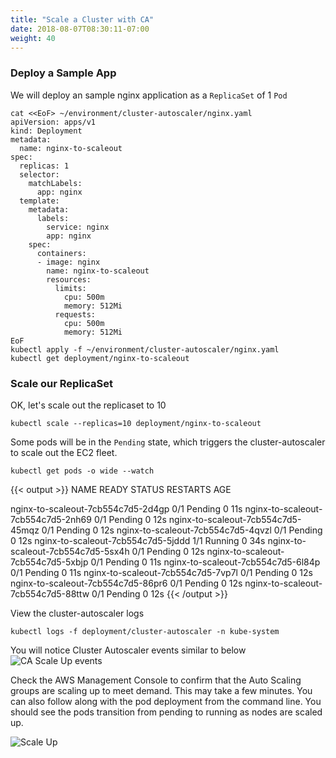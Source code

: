 ```yaml
---
title: "Scale a Cluster with CA"
date: 2018-08-07T08:30:11-07:00
weight: 40
---
```


### Deploy a Sample App

We will deploy an sample nginx application as a `ReplicaSet` of 1 `Pod`

```
cat <<EoF> ~/environment/cluster-autoscaler/nginx.yaml
apiVersion: apps/v1
kind: Deployment
metadata:
  name: nginx-to-scaleout
spec:
  replicas: 1
  selector:
    matchLabels:
      app: nginx
  template:
    metadata:
      labels:
        service: nginx
        app: nginx
    spec:
      containers:
      - image: nginx
        name: nginx-to-scaleout
        resources:
          limits:
            cpu: 500m
            memory: 512Mi
          requests:
            cpu: 500m
            memory: 512Mi
EoF
kubectl apply -f ~/environment/cluster-autoscaler/nginx.yaml
kubectl get deployment/nginx-to-scaleout
```

### Scale our ReplicaSet

OK, let's scale out the replicaset to 10
```
kubectl scale --replicas=10 deployment/nginx-to-scaleout
```
Some pods will be in the `Pending` state, which triggers the cluster-autoscaler to scale out the EC2 fleet.

```
kubectl get pods -o wide --watch
```

{{< output >}}
NAME                                 READY     STATUS    RESTARTS   AGE

nginx-to-scaleout-7cb554c7d5-2d4gp   0/1       Pending   0          11s
nginx-to-scaleout-7cb554c7d5-2nh69   0/1       Pending   0          12s
nginx-to-scaleout-7cb554c7d5-45mqz   0/1       Pending   0          12s
nginx-to-scaleout-7cb554c7d5-4qvzl   0/1       Pending   0          12s
nginx-to-scaleout-7cb554c7d5-5jddd   1/1       Running   0          34s
nginx-to-scaleout-7cb554c7d5-5sx4h   0/1       Pending   0          12s
nginx-to-scaleout-7cb554c7d5-5xbjp   0/1       Pending   0          11s
nginx-to-scaleout-7cb554c7d5-6l84p   0/1       Pending   0          11s
nginx-to-scaleout-7cb554c7d5-7vp7l   0/1       Pending   0          12s
nginx-to-scaleout-7cb554c7d5-86pr6   0/1       Pending   0          12s
nginx-to-scaleout-7cb554c7d5-88ttw   0/1       Pending   0          12s
{{< /output >}}

View the cluster-autoscaler logs
```
kubectl logs -f deployment/cluster-autoscaler -n kube-system
```
You will notice Cluster Autoscaler events similar to below
![CA Scale Up events](/images/scaling-asg-up2.png)

Check the AWS Management Console to confirm that the Auto Scaling groups are scaling up to meet demand. This may take a few minutes. You can also follow along with the pod deployment from the command line. You should see the pods transition from pending to running as nodes are scaled up.

![Scale Up](/images/scaling-asg-up.png)
